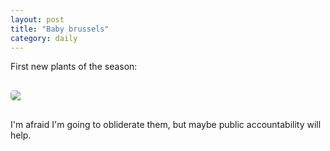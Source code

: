 ```yaml
---
layout: post
title: "Baby brussels"
category: daily
---
```

<p></p>
First new plants of the season:
<p></p>

<img src="{{ ASSET_PATH }}/images/11.jpg" class="img-rounded" style="border-radius: 5px; display: block; margin-left: auto; margin-right: auto; margin-top: 30px; margin-bottom: 30px;">

I'm afraid I'm going to obliderate them, but maybe public accountability will help.